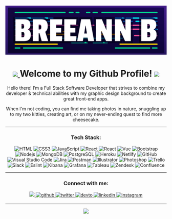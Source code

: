 <!-- <!--
**breeannb/breeannb** is a ✨ _special_ ✨ repository because its `README.md` (this file) appears on your GitHub profile. -->

![Mountain](breeann.jpg)

<div align="center">
    <h1>
        <a href="https://www.youtube.com/watch?v=RySHDUU2juM&list=RDRySHDUU2juM&start_radio=1">
        <img src="https://emojis.slackmojis.com/emojis/images/1563480763/5999/meow_party.gif?1563480763" width="20"/>
        </a>
        Welcome to my Github Profile!
        <img src="https://emojis.slackmojis.com/emojis/images/1531849353/4244/blob-octopus.gif?1531849353" width="30"> 
    </h1>
</div>

<div align="center">
    <p>Hello there! I’m a Full Stack Software Developer that strives to combine my developer & technical abilities with my graphic design background to create great front-end apps.</p>  
    <p> When I'm not coding, you can find me taking photos in nature, snuggling up to my two kitties, creating art, or on my never-ending quest to find more cheesecake. </p>
</div>

------------
<div align="center">
<h3>Tech Stack:</h3>

![HTML](https://img.shields.io/badge/-HTML5-FF0202?style=flat-square&logo=HTML5&logoColor=white)
![CSS3](https://img.shields.io/badge/-CSS3-FF0202?style=flat-square&logo=css3&logoColor=white)
![JavaScript](https://img.shields.io/badge/-JavaScript-FF3402?style=flat-square&logo=javascript&logoColor=white)
![React](https://img.shields.io/badge/-React-FF3402?style=flat-square&logo=react&logoColor=white)
![React](https://img.shields.io/badge/-Redux-FF5E02?style=flat-square&logo=redux&logoColor=white)
![Vue](https://img.shields.io/badge/-Vue-FF7102?style=flat-square&logo=vue.js&logoColor=white)
![Bootstrap](https://img.shields.io/badge/-Bootstrap-FFC202?style=flat-square&logo=bootstrap&logoColor=white)
![Nodejs](https://img.shields.io/badge/-Nodejs-FFA302?style=flat-square&logo=Node.js&logoColor=white)
![MongoDB](https://img.shields.io/badge/-MongoDB-FFDD02?style=flat-square&logo=mongodb&logoColor=white)
![PostgreSQL](https://img.shields.io/badge/-PostgreSQL-FFF002?style=flat-square&logo=postgresql&logoColor=white)
![Heroku](https://img.shields.io/badge/-Heroku-E0FF02?style=flat-square&logo=heroku&logoColor=white)
![Netlify](https://img.shields.io/badge/-Netlify-C2FF02?style=flat-square&logo=netlify&logoColor=white)
![GitHub](https://img.shields.io/badge/-GitHub-1CD609?style=flat-square&logo=github&logoColor=white)
![Visual Studio Code](https://img.shields.io/badge/-Visual%20Studio%20Code-41CD21?style=flat-square&logo=Visual%20Studio%20Code&logoColor=white)
![Jira](https://img.shields.io/badge/-Jira-21D692?style=flat-square&logo=jira&logoColor=white)
![Postman](https://img.shields.io/badge/-Postman-1FC486?style=flat-square&logo=postman&logoColor=white)
![Illustrator](https://img.shields.io/badge/-Illustrator-02D9FF?style=flat-square&logo=adobe-illustrator&logoColor=white)
![Photoshop](https://img.shields.io/badge/-Photoshop-0253FF?style=flat-square&logo=adobe-photoshop&logoColor=white)
![Trello](https://img.shields.io/badge/-Trello-0206FF?style=flat-square&logo=Trello&logoColor=white)
![Slack](https://img.shields.io/badge/-Slack-3402FF?style=flat-square&logo=Slack&logoColor=white)
![Eslint](https://img.shields.io/badge/-ESLint-5302FF?style=flat-square&logo=ESLint&logoColor=white)
![Kibana](https://img.shields.io/badge/-Kibana-8C02FF?style=flat-square&logo=kibana&logoColor=white)
![Grafana](https://img.shields.io/badge/-Grafana-A702FF?style=flat-square&logo=grafana&logoColor=white)
![Tableau](https://img.shields.io/badge/-Tableau-DD02FF?style=flat-square&logo=tableau&logoColor=white)
![Zendesk](https://img.shields.io/badge/-Zendesk-FF02FB?style=flat-square&logo=zendesk&logoColor=white)
![Confluence](https://img.shields.io/badge/-Confluence-FF0288?style=flat-square&logo=confluence&logoColor=white)

</div>

------------

<div align="center">
<h3>Connect with me:</h3>
    <a href="mailto:bolinskybm10@gmail.com?subject=[GitHub]%20🔥%20Profile%20Contact&body=Dear%20Breeann,">
        <img src="https://img.shields.io/badge/e‑mail-D14836.svg?style=for-the-badge&logo=GMail&logoColor=white"/>
    </a>
    <a href="https://github.com/breeannb" target="_blank">
        <img src=https://img.shields.io/badge/github-%2324292e.svg?&style=for-the-badge&logo=github&logoColor=white alt=github style="margin-bottom: 5px;" />
    </a>
    <a href="https://twitter.com/breeann_bee" target="_blank">
        <img src=https://img.shields.io/badge/twitter-%2300acee.svg?&style=for-the-badge&logo=twitter&logoColor=white alt=twitter style="margin-bottom: 5px;" />
    </a>
    <a href="https://dev.to/breeann_bee" target="_blank">
        <img src=https://img.shields.io/badge/dev.to-%2308090A.svg?&style=for-the-badge&logo=dev.to&logoColor=white alt=devto style="margin-bottom: 5px;" />
    </a>
    <a href="https://www.linkedin.com/in/breeannbolinsky/" target="_blank">
        <img src=https://img.shields.io/badge/linkedin-%231E77B5.svg?&style=for-the-badge&logo=linkedin&logoColor=white alt=linkedin style="margin-bottom: 5px;" />
    </a>
    <a href="https://www.instagram.com/breeann_bolinsky/" target="_blank">
        <img src=https://img.shields.io/badge/instagram-%23000000.svg?&style=for-the-badge&logo=instagram&logoColor=white alt=instagram style="margin-bottom: 5px;" />
    </a>  
</div>
</p>

------------
<div align="center">
    <a href="https://www.youtube.com/watch?v=RySHDUU2juM&list=RDRySHDUU2juM&start_radio=1">
        <img align="" height="137px" src="https://github-readme-stats.vercel.app/api/top-langs/?username=breeannb&hide_title=true&hide_border=true&layout=compact&bg_color=0,73FA79,73FDFF,D783FF&theme=graywhite" />
    </a>
</div>
